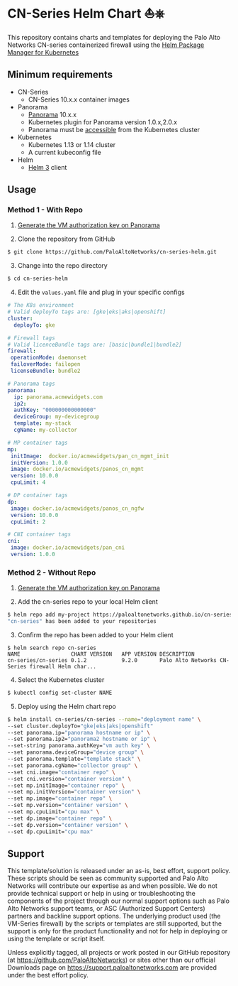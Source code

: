# CN-Series Helm Chart ⛵⎈ 

This repository contains charts and templates for deploying the Palo Alto Networks CN-series containerized firewall using the [Helm Package Manager for Kubernetes](https://helm.sh)

## Minimum requirements

* CN-Series
  * CN-Series 10.x.x container images
* Panorama
  * [Panorama](https://www.paloaltonetworks.com/network-security/panorama) 10.x.x
  * Kubernetes plugin for Panorama version 1.0.x,2.0.x
  * Panorama must be [accessible](https://docs.paloaltonetworks.com/pan-os/9-1/pan-os-admin/firewall-administration/reference-port-number-usage/ports-used-for-panorama.html) from the Kubernetes cluster
* Kubernetes
  * Kubernetes 1.13 or 1.14 cluster
  * A current kubeconfig file
* Helm
  * [Helm 3](https://helm.sh/docs/intro/install/) client

## Usage

### Method 1 - With Repo

1. [Generate the VM authorization key on Panorama](https://docs.paloaltonetworks.com/vm-series/9-1/vm-series-deployment/bootstrap-the-vm-series-firewall/generate-the-vm-auth-key-on-panorama.html)

2. Clone the repository from GitHub

```bash
$ git clone https://github.com/PaloAltoNetworks/cn-series-helm.git
```

3. Change into the repo directory

```bash
$ cd cn-series-helm
```

4. Edit the `values.yaml` file and plug in your specific configs

```yaml
# The K8s environment 
# Valid deployTo tags are: [gke|eks|aks|openshift]
cluster:
  deployTo: gke

# Firewall tags
# Valid licenceBundle tags are: [basic|bundle1|bundle2]
firewall:
 operationMode: daemonset
 failoverMode: failopen
 licenseBundle: bundle2

# Panorama tags
panorama:
  ip: panorama.acmewidgets.com
  ip2: 
  authKey: "000000000000000"
  deviceGroup: my-devicegroup
  template: my-stack
  cgName: my-collector

# MP container tags
mp:
 initImage:  docker.io/acmewidgets/pan_cn_mgmt_init
 initVersion: 1.0.0
 image: docker.io/acmewidgets/panos_cn_mgmt
 version: 10.0.0
 cpuLimit: 4

# DP container tags
dp:
 image: docker.io/acmewidgets/panos_cn_ngfw
 version: 10.0.0
 cpuLimit: 2

# CNI container tags
cni:
 image: docker.io/acmewidgets/pan_cni
 version: 1.0.0
 ```


### Method 2 - Without Repo 

1. [Generate the VM authorization key on Panorama](https://docs.paloaltonetworks.com/vm-series/9-1/vm-series-deployment/bootstrap-the-vm-series-firewall/generate-the-vm-auth-key-on-panorama.html)

2. Add the cn-series repo to your local Helm client

```bash
$ helm repo add my-project https://paloaltonetworks.github.io/cn-series-helm
"cn-series" has been added to your repositories
```

3. Confirm the repo has been added to your Helm client

```
$ helm search repo cn-series
NAME               	CHART VERSION	APP VERSION	DESCRIPTION
cn-series/cn-series	0.1.2        	9.2.0      	Palo Alto Networks CN-Series firewall Helm char...
```

4. Select the Kubernetes cluster

```bash
$ kubectl config set-cluster NAME
```

5. Deploy using the Helm chart repo

```bash
$ helm install cn-series/cn-series --name="deployment name" \
--set cluster.deployTo="gke|eks|aks|openshift"
--set panorama.ip="panorama hostname or ip" \
--set panorama.ip2="panorama2 hostname or ip" \
--set-string panorama.authKey="vm auth key" \
--set panorama.deviceGroup="device group" \
--set panorama.template="template stack" \
--set panorama.cgName="collector group" \
--set cni.image="container repo" \
--set cni.version="container version" \
--set mp.initImage="container repo" \
--set mp.initVersion="container version" \
--set mp.image="container repo" \
--set mp.version="container version" \
--set mp.cpuLimit="cpu max" \
--set dp.image="container repo" \
--set dp.version="container version" \
--set dp.cpuLimit="cpu max"
```

## Support

This template/solution is released under an as-is, best effort, support
policy. These scripts should be seen as community supported and Palo
Alto Networks will contribute our expertise as and when possible. We do
not provide technical support or help in using or troubleshooting the
components of the project through our normal support options such as
Palo Alto Networks support teams, or ASC (Authorized Support Centers)
partners and backline support options. The underlying product used (the
VM-Series firewall) by the scripts or templates are still supported, but
the support is only for the product functionality and not for help in
deploying or using the template or script itself.

Unless explicitly tagged, all projects or work posted in our GitHub
repository (at <https://github.com/PaloAltoNetworks>) or sites other
than our official Downloads page on <https://support.paloaltonetworks.com>
are provided under the best effort policy.
